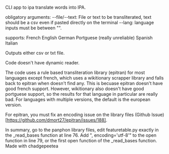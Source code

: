 CLI app to ipa translate words into IPA. 

obligatory arguments:
--file/--text: File or text to be transliterated, text should be a csv even if pasted directly on the terminal
--lang: language
inputs must be between "".

supports:
French
English
German
Portguese (really unreliable)
Spanish
Italian

Outputs either csv or txt file.

Code doesn't have dynamic reader.

The code uses a rule based transliteration library (epitran) for most languages except french, which uses a wikitionary scrapper library and falls back to epitran when doesn't find any. This is becuase epitran doesn't have good french support.
However, wikitionary also doesn't have good portguese support, so the results for that language in particular are really bad. For languages with multiple versions, the default is the european version.

For epitran, you must fix an encoding issue on the library files (Github Issue)[https://github.com/dmort27/epitran/issues/188]. 

In summary, go to the panphon library files, edit featuretable.py exactly in the _read_bases function at line 76. Add ", encoding='utf-8'" to the open function in line 79, or the first open function of the _read_bases function.
Made with chadgepeetea
